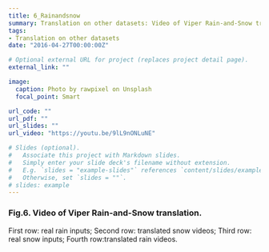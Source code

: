 ```yaml
---
title: 6_Rainandsnow
summary: Translation on other datasets: Video of Viper Rain-and-Snow translation.
tags:
- Translation on other datasets
date: "2016-04-27T00:00:00Z"

# Optional external URL for project (replaces project detail page).
external_link: ""

image:
  caption: Photo by rawpixel on Unsplash
  focal_point: Smart

url_code: ""
url_pdf: ""
url_slides: ""
url_video: "https://youtu.be/9lL9nONLuNE"

# Slides (optional).
#   Associate this project with Markdown slides.
#   Simply enter your slide deck's filename without extension.
#   E.g. `slides = "example-slides"` references `content/slides/example-slides.md`.
#   Otherwise, set `slides = ""`.
# slides: example
---
```


### Fig.6. Video of Viper Rain-and-Snow translation.
First row: real rain inputs; Second row: translated snow videos; Third row: real snow inputs; Fourth row:translated rain videos.
